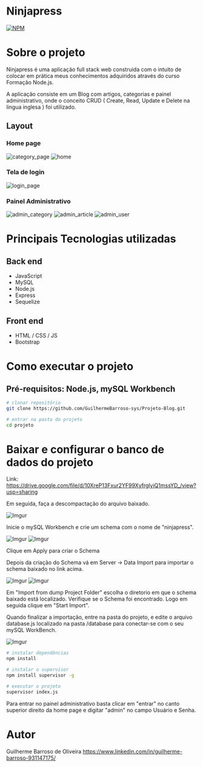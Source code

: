 # Ninjapress
[![NPM](https://img.shields.io/npm/l/react)](https://github.com/GuilhermeBarroso-sys/Ninja-Press-Blog/blob/main/LICENSE) 

# Sobre o projeto


Ninjapress é uma aplicação full stack web construida com o intuito de colocar em prática meus conhecimentos adquiridos através do curso Formação Node.js.

A aplicação consiste em um Blog com artigos, categorias e painel administrativo, onde o conceito CRUD ( Create, Read, Update e Delete na lingua inglesa ) foi utilizado.
## Layout
### Home page
![category_page](https://imgur.com/AqDlsJ4.png)
![home](https://imgur.com/QhakAfj.png) 
### Tela de login
![login_page](https://imgur.com/DuXnlTi.png) 
### Painel Administrativo
![admin_category](https://imgur.com/3weQOmB.png) 
![admin_article](https://imgur.com/Imj2TI1.png) 
![admin_user](https://imgur.com/aZEr0k6.png)


# Principais Tecnologias utilizadas
## Back end
- JavaScript
- MySQL
- Node.js
- Express
- Sequelize
## Front end
- HTML / CSS / JS 
- Bootstrap



# Como executar o projeto


## Pré-requisitos: Node.js, mySQL Workbench

```bash
# clonar repositório
git clone https://github.com/GuilhermeBarroso-sys/Projeto-Blog.git

# entrar na pasta do projeto
cd projeto
```
# Baixar e configurar o banco de dados do projeto
  Link: https://drive.google.com/file/d/10XreP13Fxur2YF99XyfrglyjQ1mssYD_/view?usp=sharing
  
  Em seguida, faça a descompactação do arquivo baixado.
  
  ![Imgur](https://i.imgur.com/G0WGlhU.png)
  
  Inicie o mySQL Workbench e crie um schema com o nome de "ninjapress".
  
  ![Imgur](https://i.imgur.com/QzFy47I.png) ![Imgur](https://i.imgur.com/IrFUQiU.png)
  
  Clique em Apply para criar o Schema
  
  Depois da criação do Schema vá em Server -> Data Import para importar o schema baixado no link acima.
  
  ![Imgur](https://i.imgur.com/utrYU2R.png) ![Imgur](https://i.imgur.com/JaPnY0L.png)
  
  Em "Import from dump Project Folder" escolha o diretorio em que o schema baixado está localizado.
  Verifique se o Schema foi encontrado.
  Logo em seguida clique em "Start Import".
  
  Quando finalizar a importação, entre na pasta do projeto, e edite o arquivo database.js localizado na pasta /database para conectar-se com o seu  mySQL WorkBench.
  
  ![Imgur](https://i.imgur.com/UGptSqZ.png)
  
```bash
# instalar dependências
npm install

# instalar o supervisor
npm install supervisor -g

# executar o projeto
supervisor index.js
```

Para entrar no painel administrativo basta clicar em "entrar" no canto superior direito da home page e digitar "admin" no campo Usuário e Senha.





# Autor

Guilherme Barroso de Oliveira
https://www.linkedin.com/in/guilherme-barroso-931147175/
